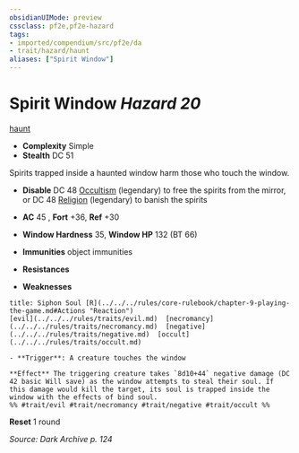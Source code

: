 ```yaml
---
obsidianUIMode: preview
cssclass: pf2e,pf2e-hazard
tags:
- imported/compendium/src/pf2e/da
- trait/hazard/haunt
aliases: ["Spirit Window"]
---
```

# Spirit Window *Hazard 20*  
[haunt](haunt.md)  

- **Complexity** Simple
- **Stealth** DC 51  

Spirits trapped inside a haunted window harm those who touch the window.

- **Disable** DC 48 [Occultism](../../skills.md#Occultism) (legendary) to free the spirits from the mirror, or DC 48 [Religion](../../skills.md#Religion) (legendary) to banish the spirits  

- **AC** 45 , **Fort** +36, **Ref** +30
- **Window Hardness** 35, **Window HP** 132 (BT 66)
- **Immunities** object immunities
- **Resistances** 
- **Weaknesses** 
     
```ad-embed-ability
title: Siphon Soul [R](../../../rules/core-rulebook/chapter-9-playing-the-game.md#Actions "Reaction")
[evil](../../../rules/traits/evil.md)  [necromancy](../../../rules/traits/necromancy.md)  [negative](../../../rules/traits/negative.md)  [occult](../../../rules/traits/occult.md)  

- **Trigger**: A creature touches the window

**Effect** The triggering creature takes `8d10+44` negative damage (DC 42 basic Will save) as the window attempts to steal their soul. If this damage would kill the target, its soul is trapped inside the window with the effects of bind soul.  
%% #trait/evil #trait/necromancy #trait/negative #trait/occult %%
```

**Reset** 1 round  

*Source: Dark Archive p. 124*
